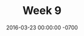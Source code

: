 ---
title: "Week 9"
layout: week
date: 2016-03-23 00:00:00 -0700
permalink: /logs/
goals:
  - "<a href='/indies/week9-projectwriting.html'>Crazy rapid thesis document writing</a>"
  - 
nextclass: "Visual Design"
todo:
  - "(03/29) Prepare for Maaike's Office Hours"
done:
  - "(03/23) Evaluate/use Duolingo for one hour"
schedule:
  - "(03/29) 3:30-4pm Maaike's Office Hours"
---
